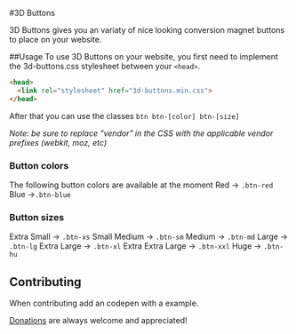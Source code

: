 #3D Buttons

3D Buttons gives you an variaty of nice looking conversion magnet buttons to place on your website.

##Usage
To use 3D Buttons on your website, you first need to implement the 3d-buttons.css stylesheet between your `<head>`.

```html
<head>
  <link rel="stylesheet" href="3d-buttons.min.css">
</head>
```

After that you can use the classes `btn btn-[color] btn-[size]`


*Note: be sure to replace "vendor" in the CSS with the applicable vendor prefixes (webkit, moz, etc)*

### Button colors
The following button colors are available at the moment
Red -> `.btn-red`
Blue ->`.btn-blue`

### Button sizes
Extra Small -> `.btn-xs`
Small Medium -> `.btn-sm`
Medium -> `.btn-md`
Large -> `.btn-lg`
Extra Large -> `.btn-xl`
Extra Extra Large -> `.btn-xxl`
Huge -> `.btn-hu`


## Contributing
When contributing add an codepen with a example.

[Donations](http://www.jeroensormani.com/donate/) are always welcome and appreciated!